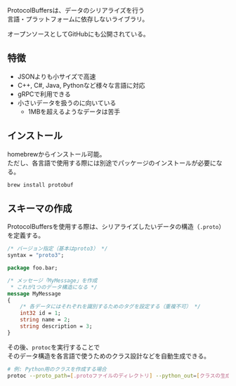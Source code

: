ProtocolBuffersは、データのシリアライズを行う  
言語・プラットフォームに依存しないライブラリ。

オープンソースとしてGitHubにも公開されている。

## 特徴
* JSONよりも小サイズで高速
* C++, C#, Java, Pythonなど様々な言語に対応
* gRPCで利用できる
* 小さいデータを扱うのに向いている
  - 1MBを超えるようなデータは苦手

## インストール
homebrewからインストール可能。  
ただし、各言語で使用する際には別途でパッケージのインストールが必要になる。
```bash
brew install protobuf
```

## スキーマの作成
ProtocolBuffersを使用する際は、シリアライズしたいデータの構造（`.proto`）を定義する。

```proto
/* バージョン指定（基本はproto3） */
syntax = "proto3";

package foo.bar;

/* メッセージ「MyMessage」を作成
 * これが1つのデータ構造になる */
message MyMessage 
{
	/* 各データにはそれぞれを識別するためのタグを設定する（重複不可） */
    int32 id = 1;
    string name = 2;
    string description = 3;
}
```

その後、`protoc`を実行することで  
そのデータ構造を各言語で使うためのクラス設計などを自動生成できる。
```bash
# 例: Python用のクラスを作成する場合
protoc --proto_path=[.protoファイルのディレクトリ] --python_out=[クラスの生成場所] [.protoファイル]
```